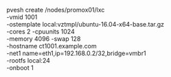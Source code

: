 pvesh create /nodes/promox01/lxc \
      -vmid 1001 \
      -ostemplate local:vztmpl/ubuntu-16.04-x64-base.tar.gz \
      -cores 2 -cpuunits 1024 \
      -memory 4096 -swap 128 \
      -hostname ct1001.example.com \
      -net1 name=eth1,ip=192.168.0.2/32,bridge=vmbr1 \
      -rootfs local:24 \
      -onboot 1
